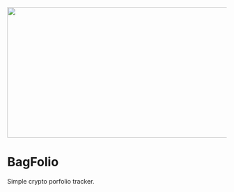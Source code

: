 <img src="https://media.giphy.com/media/j45S4StDhAMGGRqGgC/giphy.gif" width="600" height="300" />

# BagFolio
Simple crypto porfolio tracker.



